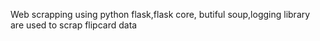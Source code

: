 Web scrapping using python
flask,flask core, butiful soup,logging library are used to scrap
flipcard data 
